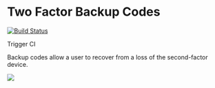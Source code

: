 # Two Factor Backup Codes
[![Build Status](https://travis-ci.org/owncloud/twofactor_backup_codes.svg?branch=master)](https://travis-ci.org/owncloud/twofactor_backup_codes)

Trigger CI

Backup codes allow a user to recover from a loss of the second-factor device. 

![](https://raw.githubusercontent.com/owncloud/twofactor_backup_codes/717991de4a7d4ff634add9897867eeeed7662c7b/screenshots/verify.png)
